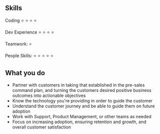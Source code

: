 ## Skills
Coding :star: :star: :star: :star:

Dev Experience :star: :star: :star: :star:

Teamwork: :star:

People Skills: :star: :star: :star: :star: :star:

## What you do
* Partner with  customers in taking that established in the pre-sales command plan, and turning the customers desired positive business outcomes into actionable objectives
* Know the technology you're providing in order to guide the customer
* Understand the customer journey and be able to guide them on future adoption
* Work with Support, Product Management, or other teams as needed
* Focus on increasing adoption, ensuring retention and growth, and overall customer satisfaction